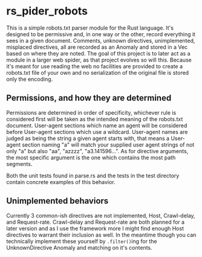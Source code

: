 # rs_pider_robots

This is a simple robots.txt parser module for the Rust language. It's designed to be permissive and, in
one way or the other, record everything it sees in a given document. Comments, unknown directives, 
unimplemented, misplaced directives, all are recorded as an Anomaly and stored in a Vec based on where
they are noted. The goal of this project is to later act as a module in a larger web spider, as that 
project evolves so will this. Because it's meant for use reading the web no facilities are provided to
create a robots.txt file of your own and no serialization of the original file is stored only the 
encoding.

## Permissions, and how they are determined

Permissions are determined in order of specificity, whichever rule is considered first will be taken as
the intended meaning of the robots.txt document. User-agent sections which name an agent will be 
considered before User-agent sections which use a wildcard. User-agent names are judged as being the 
string a given agent starts with, that means a User-agent section naming "a" will match your supplied 
user agent strings of not only "a" but also "aa", "azzzz", "a3.141596...". As for directive arguments, 
the most specific argument is the one which contains the most path segments.

Both the unit tests found in parse.rs and the tests in the test directory contain concrete examples of
this behavior.

## Unimplemented behaviors

Currently 3 common-ish directives are not implemented, Host, Crawl-delay, and Request-rate. Crawl-delay
 and Request-rate are both planned for a later version and as I use the framework more I might find 
enough Host directives to warrant their inclusion as well. In the meantime though you can technically
implement these yourself by ```.filter()```ing for the UnknownDirective Anomaly and matching on it's contents.
